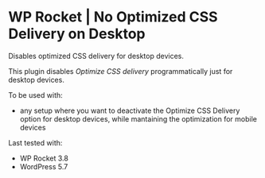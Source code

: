 # WP Rocket | No Optimized CSS Delivery on Desktop

Disables optimized CSS delivery for desktop devices.

This plugin disables _Optimize CSS delivery_ programmatically just for desktop devices.

To be used with:
* any setup where you want to deactivate the Optimize CSS Delivery option for desktop devices, while mantaining the optimization for mobile devices

Last tested with:
* WP Rocket 3.8
* WordPress 5.7
